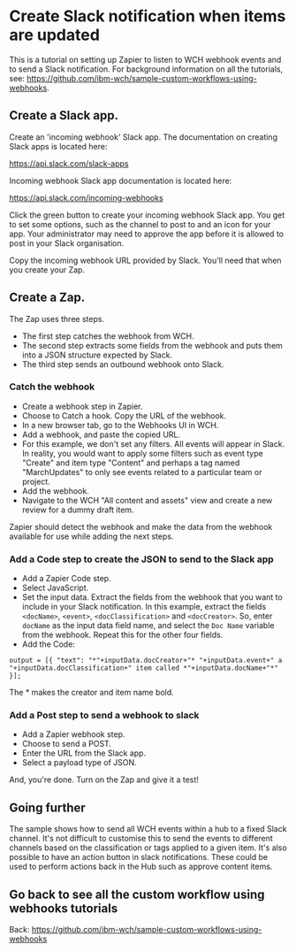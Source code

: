 # Create Slack notification when items are updated

This is a tutorial on setting up Zapier to listen to WCH webhook events and to send a Slack notification. For background information on all the tutorials, see: https://github.com/ibm-wch/sample-custom-workflows-using-webhooks.

## Create a Slack app.

Create an 'incoming webhook' Slack app. The documentation on creating Slack apps is located here:

https://api.slack.com/slack-apps

Incoming webhook Slack app documentation is located here:

https://api.slack.com/incoming-webhooks

Click the green button to create your incoming webhook Slack app. You get to set some options, such as the channel to post to and an icon for your app. Your administrator may need to approve the app before it is allowed to post in your Slack organisation.

Copy the incoming webhook URL provided by Slack. You'll need that when you create your Zap. 

## Create a Zap.

The Zap uses three steps. 
- The first step catches the webhook from WCH. 
- The second step extracts some fields from the webhook and puts them into a JSON structure expected by Slack. 
- The third step sends an outbound webhook onto Slack. 

### Catch the webhook

- Create a webhook step in Zapier. 
- Choose to Catch a hook. Copy the URL of the webhook.
- In a new browser tab, go to the Webhooks UI in WCH. 
- Add a webhook, and paste the copied URL.
- For this example, we don't set any filters. All events will appear in Slack. In reality, you would want to apply some filters such as event type "Create" and item type "Content" and perhaps a tag named "MarchUpdates" to only see events related to a particular team or project.
- Add the webhook.
- Navigate to the WCH "All content and assets" view and create a new review for a dummy draft item. 

Zapier should detect the webhook and make the data from the webhook available for use while adding the next steps. 

### Add a Code step to create the JSON to send to the Slack app

- Add a Zapier Code step.
- Select JavaScript.
- Set the input data. Extract the fields from the webhook that you want to include in your Slack notification. In this example, extract the fields `<docName>`, `<event>`, `<docClassification>` and `<docCreator>`. So, enter `docName` as the input data field name, and select the `Doc Name` variable from the webhook. Repeat this for the other four fields.
- Add the Code:

`output = [{
    "text": "*"+inputData.docCreator+"* "+inputData.event+" a "+inputData.docClassification+" item called *"+inputData.docName+"*"
}];`

The * makes the creator and item name bold. 

### Add a Post step to send a webhook to slack

- Add a Zapier webhook step.
- Choose to send a POST.
- Enter the URL from the Slack app. 
- Select a payload type of JSON.

And, you're done. Turn on the Zap and give it a test!

## Going further

The sample shows how to send all WCH events within a hub to a fixed Slack channel. It's not difficult to customise this to send the events to different channels based on the classification or tags applied to a given item. It's also possible to have an action button in slack notifications. These could be used to perform actions back in the Hub
such as approve content items.

## Go back to see all the custom workflow using webhooks tutorials

Back: https://github.com/ibm-wch/sample-custom-workflows-using-webhooks
